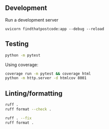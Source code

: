 ## Development

Run a development server

```
uvicorn findthatpostcode:app --debug --reload
```

## Testing

```sh
python -m pytest
```

Using coverage:

```sh
coverage run -m pytest && coverage html
python -m http.server -d htmlcov 8001
```

## Linting/formatting

```sh
ruff .
ruff format --check .
```

```sh
ruff . --fix
ruff format .
```
